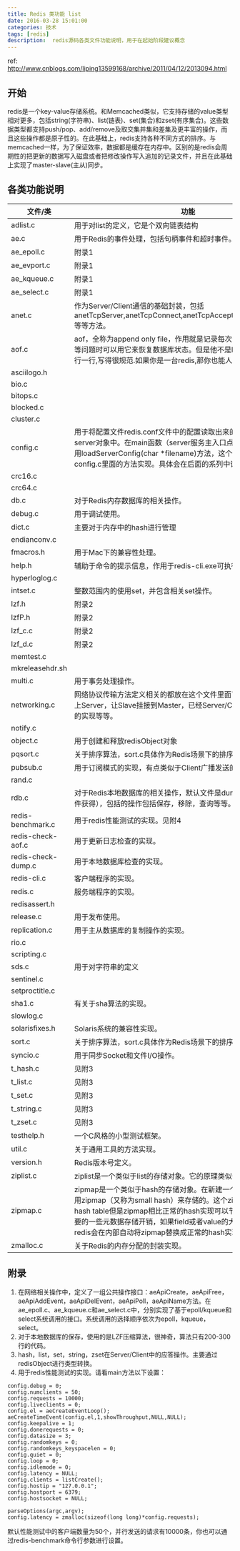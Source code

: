 ```yaml
---
title: Redis 类功能 list
date: 2016-03-28 15:01:00
categories: 技术
tags: [redis]
description:  redis源码各类文件功能说明，用于在起始阶段建议概念
---
```


ref: http://www.cnblogs.com/liping13599168/archive/2011/04/12/2013094.html

## 开始
 redis是一个key-value存储系统。和Memcached类似，它支持存储的value类型相对更多，包括string(字符串)、list(链表)、set(集合)和zset(有序集合)。这些数据类型都支持push/pop、add/remove及取交集并集和差集及更丰富的操作，而且这些操作都是原子性的。在此基础上，redis支持各种不同方式的排序。与memcached一样，为了保证效率，数据都是缓存在内存中。区别的是redis会周期性的把更新的数据写入磁盘或者把修改操作写入追加的记录文件，并且在此基础上实现了master-slave(主从)同步。

## 各类功能说明

| 文件/类| 功能 |
|-------|------|
|adlist.c    | 用于对list的定义，它是个双向链表结构   |
|ae.c    |  用于Redis的事件处理，包括句柄事件和超时事件。  |
|ae_epoll.c    |  附录1  |
|ae_evport.c    | 附录1   |
|ae_kqueue.c    | 附录1   |
|ae_select.c    | 附录1   |
|anet.c    | 作为Server/Client通信的基础封装，包括anetTcpServer,anetTcpConnect,anetTcpAccept,anetRead,anetWrite等等方法。   |
|aof.c    |  aof，全称为append only file，作用就是记录每次的写操作,在遇到断电等问题时可以用它来恢复数据库状态。但是他不是bin的,而是text的。一行一行,写得很规范.如果你是一台redis,那你也能人肉通过它恢复数据。  |
|asciilogo.h | |
|bio.c    |    |
|bitops.c    |    |
|blocked.c    |    |
|cluster.c    |    |
|config.c    | 用于将配置文件redis.conf文件中的配置读取出来的属性通过程序放到server对象中。在main函数（server服务主入口点处）可以发现里面调用loadServerConfig(char *filename)方法，这个方法就是使用config.c里面的方法实现。具体会在后面的系列中详细介绍。   |
|crc16.c    |    |
|crc64.c    |    |
|db.c    | 对于Redis内存数据库的相关操作。   |
|debug.c    | 用于调试使用。   |
|dict.c    |  主要对于内存中的hash进行管理  |
|endianconv.c    |    |
|fmacros.h |用于Mac下的兼容性处理。 |
|help.h | 辅助于命令的提示信息，作用于redis-cli.exe可执行文件中。 |
|hyperloglog.c    |    |
|intset.c    |  整数范围内的使用set，并包含相关set操作。  |
|lzf.h| 附录2 |
|lzfP.h | 附录2 |
|lzf_c.c    | 附录2    |
|lzf_d.c    | 附录2    |
|memtest.c    |    |
|mkreleasehdr.sh| |
|multi.c    |  用于事务处理操作。  |
|networking.c    | 网络协议传输方法定义相关的都放在这个文件里面了。包括让Client连接上Server，让Slave挂接到Master，已经Server/Client之间的信息交互的实现等等。   |
|notify.c    |    |
|object.c    | 用于创建和释放redisObject对象   |
|pqsort.c    | 关于排序算法，sort.c具体作为Redis场景下的排序实现。   |
|pubsub.c    | 用于订阅模式的实现，有点类似于Client广播发送的方式。   |
|rand.c    |    |
|rdb.c    |   对于Redis本地数据库的相关操作，默认文件是dump.rdb（通过配置文件获得），包括的操作包括保存，移除，查询等等。 |
|redis-benchmark.c    |  用于redis性能测试的实现。见附4  |
|redis-check-aof.c    |  用于更新日志检查的实现。  |
|redis-check-dump.c    |  用于本地数据库检查的实现。  |
|redis-cli.c    | 客户端程序的实现。   |
|redis.c    | 服务端程序的实现。   |
|redisassert.h | |
|release.c    | 用于发布使用。   |
|replication.c    | 用于主从数据库的复制操作的实现。   |
|rio.c    |    |
|scripting.c    |    |
|sds.c    |  用于对字符串的定义  |
|sentinel.c    |    |
|setproctitle.c    |    |
|sha1.c    | 有关于sha算法的实现。   |
|slowlog.c    |    |
|solarisfixes.h | Solaris系统的兼容性实现。 |
|sort.c    |  关于排序算法，sort.c具体作为Redis场景下的排序实现。  |
|syncio.c    | 用于同步Socket和文件I/O操作。   |
|t_hash.c    | 见附3   |
|t_list.c    | 见附3   |
|t_set.c    |  见附3  |
|t_string.c    | 见附3   |
|t_zset.c    |  见附3  |
|testhelp.h | 一个C风格的小型测试框架。 |
|util.c    |  关于通用工具的方法实现。  |
|version.h | Redis版本号定义。|
|ziplist.c    | ziplist是一个类似于list的存储对象。它的原理类似于zipmap。   |
|zipmap.c    | zipmap是一个类似于hash的存储对象。在新建一个hash对象时开始是用zipmap（又称为small hash）来存储的。这个zipmap其实并不是hash table但是zipmap相比正常的hash实现可以节省不少hash本身需要的一些元数据存储开销，如果field或者value的大小超出一定限制后，redis会在内部自动将zipmap替换成正常的hash实现。  |
|zmalloc.c    |  关于Redis的内存分配的封装实现。  |

## 附录
1. 在网络相关操作中，定义了一组公共操作接口：aeApiCreate，aeApiFree，aeApiAddEvent，aeApiDelEvent，aeApiPoll，aeApiName方法。在ae_epoll.c、ae_kqueue.c和ae_select.c中，分别实现了基于epoll/kqueue和select系统调用的接口。系统调用的选择顺序依次为epoll，kqueue，select。
2. 对于本地数据库的保存，使用的是LZF压缩算法，很神奇，算法只有200-300行的代码。
3. hash，list，set，string，zset在Server/Client中的应答操作。主要通过redisObject进行类型转换。
4. 用于redis性能测试的实现。请看main方法以下设置：

```
config.debug = 0;
config.numclients = 50;
config.requests = 10000;
config.liveclients = 0;
config.el = aeCreateEventLoop();
aeCreateTimeEvent(config.el,1,showThroughput,NULL,NULL);
config.keepalive = 1;
config.donerequests = 0;
config.datasize = 3;
config.randomkeys = 0;
config.randomkeys_keyspacelen = 0;
config.quiet = 0;
config.loop = 0;
config.idlemode = 0;
config.latency = NULL;
config.clients = listCreate();
config.hostip = "127.0.0.1";
config.hostport = 6379;
config.hostsocket = NULL;
 
parseOptions(argc,argv);
config.latency = zmalloc(sizeof(long long)*config.requests);

```
默认性能测试中的客户端数量为50个，并行发送的请求有10000条，你也可以通过redis-benchmark命令行参数进行设置。


